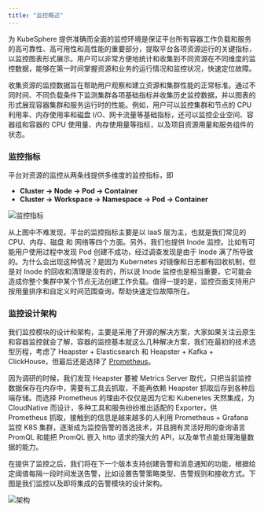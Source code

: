 ```yaml
---
title: "监控概述"
---
```


为 KubeSphere 提供准确而全面的监控环境是保证平台所有容器工作负载和服务的高可靠性、高可用性和高性能的重要部分，提取平台各项资源运行的关键指标，以监控图表形式展示。用户可以非常方便地统计和收集到不同资源在不同维度的监控数据，能够在第一时间掌握资源和业务的运行情况和监控状况，快速定位故障。

收集资源的监控数据旨在帮助用户观察和建立资源和集群性能的正常标准。通过不同时间、不同负载条件下监测集群各项基础指标并收集历史监控数据，并以图表的形式展现容器集群和服务运行时的性能。例如，用户可以监控集群和节点的 CPU 利用率、内存使用率和磁盘 I/O、网卡流量等基础指标，还可以监控企业空间、容器组和容器的 CPU 使用量、内存使用量等指标，以及项目资源用量和服务组件的状态。

### 监控指标

平台对资源的监控从两条线提供多维度的监控指标，即
- **Cluster -> Node -> Pod -> Container** 
- **Cluster -> Workspace -> Namespace -> Pod -> Container**

![监控指标](/monitor-items.png)

从上图中不难发现，平台的监控指标主要是以 IaaS 层为主，也就是我们常见的 CPU、内存、磁盘 和 网络等四个方面。另外，我们也提供 Inode 监控。比如有可能用户使用过程中发现 Pod 创建不成功，经过调查发现是由于 Inode 满了所导致的。为什么会出现这种情况？是因为 Kubernetes 对镜像和日志都有回收机制，但是对 Inode 的回收和清理是没有的，所以说 Inode 监控也是相当重要，它可能会造成你整个集群中某个节点无法创建工作负载。值得一提的是，监控页面支持用户按用量排序和自定义时间范围查询，帮助快速定位故障所在。

### 监控设计架构

我们监控模块的设计和架构，主要是采用了开源的解决方案，大家如果关注云原生和容器监控就会了解，容器的监控基本就这么几种解决方案，我们在最初的技术选型历程，考虑了 Heapster + Elasticsearch 和 Heapster + Kafka + ClickHouse，但最后还是选择了 [Prometheus](https://prometheus.io/)。

因为调研的时候，我们发现 Heapster 要被 Metrics Server 取代，只把当前监控数据保存在内存中，需要有工具去抓取，不能再依赖 Heapster 抓取后存到各种后端存储。而选择 Prometheus 的理由不仅仅是因为它和 Kubenetes 天然集成，为 CloudNative 而设计，多种工具和服务纷纷推出适配的 Exporter，供 Prometheus 抓取，接触到的信息是越来越多的人利用 Prometheus + Grafana 监控 K8S 集群，逐渐成为监控告警的首选技术，并且拥有灵活好用的查询语言 PromQL 和能把 PromQL  嵌入 http 请求的强大的 API，以及单节点能处理海量数据的能力。

在提供了监控之后，我们将在下一个版本支持创建告警和消息通知的功能，根据给定阈值每隔一段时间发送告警，比如设置告警策略类型、告警规则和接收方式。下图是我们监控以及即将集成的告警模块的设计架构。

![架构](/monitoring-design.png)


